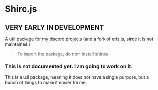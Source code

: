 # Shiro.js
## VERY EARLY IN DEVELOPMENT
A util package for my discord projects (and a fork of eris.js, since it is not maintained.)

> To import the package, do npm install shirojs

### This is not documented yet. I am going to work on it.

This is a util package, meaning it does not have a single purpose, but a bunch of things to make it easier for me.